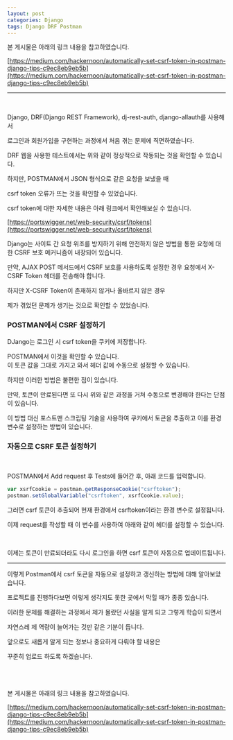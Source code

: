 ```yaml
---
layout: post
categories: Django
tags: Django DRF Postman
---
```


본 게시물은 아래의 링크 내용을 참고하였습니다.

[https://medium.com/hackernoon/automatically-set-csrf-token-in-postman-django-tips-c9ec8eb9eb5b](https://medium.com/hackernoon/automatically-set-csrf-token-in-postman-django-tips-c9ec8eb9eb5b)

---

<br/>

Django, DRF(Django REST Framework), dj-rest-auth, django-allauth를 사용해서

로그인과 회원가입을 구현하는 과정에서 처음 겪는 문제에 직면하였습니다.
<br/>

DRF 웹을 사용한 테스트에서는 위와 같이 정상적으로 작동되는 것을 확인할 수 있습니다.

하지만, POSTMAN에서 JSON 형식으로 같은 요청을 보냈을 때

csrf token 오류가 뜨는 것을 확인할 수 있었습니다.

csrf token에 대한 자세한 내용은 아래 링크에서 확인해보실 수 있습니다.

[https://portswigger.net/web-security/csrf/tokens](https://portswigger.net/web-security/csrf/tokens)
<br/>

Django는 사이트 간 요청 위조를 방지하기 위해 안전하지 않은 방법을 통한 요청에 대한 CSRF 보호 메커니즘이 내장되어 있습니다.

만약, AJAX POST 메서드에서 CSRF 보호를 사용하도록 설정한 경우 요청에서 X-CSRF Token 헤더를 전송해야 합니다.

하지만 X-CSRF Token이 존재하지 않거나 올바르지 않은 경우

제가 겪었던 문제가 생기는 것으로 확인할 수 있었습니다.

### POSTMAN에서 CSRF 설정하기

DJango는 로그인 시 csrf token을 쿠키에 저장합니다.

POSTMAN에서 이것을 확인할 수 있습니다.
<br/>
이 토큰 값을 그대로 가지고 와서 헤더 값에 수동으로 설정할 수 있습니다.
<br/>

하지만 이러한 방법은 불편한 점이 있습니다.

만약, 토큰이 만료된다면 또 다시 위와 같은 과정을 거쳐 수동으로 변경해야 한다는 단점이 있습니다.

이 방법 대신 포스트맨 스크립팅 기술을 사용하여 쿠키에서 토큰을 추출하고 이를 환경변수로 설정하는 방법이 있습니다.

### 자동으로 CSRF 토큰 설정하기

<br/>

POSTMAN에서 Add request 후 Tests에 들어간 후, 아래 코드를 입력합니다.

```javascript
var xsrfCookie = postman.getResponseCookie("csrftoken");
postman.setGlobalVariable("csrftoken", xsrfCookie.value);
```

그러면 csrf 토큰이 추출되어 현재 환경에서 csrftoken이라는 환경 변수로 설정됩니다.

이제 request를 작성할 때 이 변수를 사용하여 아래와 같이 헤더를 설정할 수 있습니다.

<br/>

이제는 토큰이 만료되더라도 다시 로그인을 하면 csrf 토큰이 자동으로 업데이트됩니다.

---

이렇게 Postman에서 csrf 토큰을 자동으로 설정하고 갱신하는 방법에 대해 알아보았습니다.

프로젝트를 진행하다보면 이렇게 생각지도 못한 곳에서 막힐 때가 종종 있습니다.

이러한 문제를 해결하는 과정에서 제가 몰랐던 사실을 알게 되고 그렇게 학습이 되면서

자연스레 제 역량이 늘어가는 것만 같은 기분이 듭니다.

앞으로도 새롭게 알게 되는 정보나 중요하게 다뤄야 할 내용은

꾸준히 업로드 하도록 하겠습니다.

<br/>
<br/>
<br/>
본 게시물은 아래의 링크 내용을 참고하였습니다.

[https://medium.com/hackernoon/automatically-set-csrf-token-in-postman-django-tips-c9ec8eb9eb5b](https://medium.com/hackernoon/automatically-set-csrf-token-in-postman-django-tips-c9ec8eb9eb5b)
